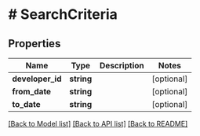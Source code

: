 # # SearchCriteria

## Properties

Name | Type | Description | Notes
------------ | ------------- | ------------- | -------------
**developer_id** | **string** |  | [optional] 
**from_date** | **string** |  | [optional] 
**to_date** | **string** |  | [optional] 

[[Back to Model list]](../../README.md#documentation-for-models) [[Back to API list]](../../README.md#documentation-for-api-endpoints) [[Back to README]](../../README.md)


